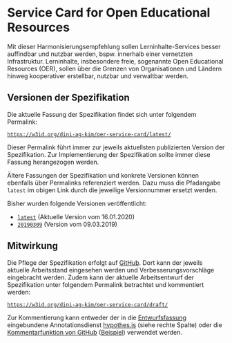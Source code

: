# Service Card for Open Educational Resources

Mit dieser Harmonisierungsempfehlung sollen Lerninhalte-Services besser auffindbar
und nutzbar werden, bspw. innerhalb einer vernetzten Infrastruktur. Lerninhalte,
insbesondere freie, sogenannte Open Educational Resources (OER), sollen über die
Grenzen von Organisationen und Ländern hinweg kooperativer erstellbar, nutzbar und
verwaltbar werden.

## Versionen der Spezifikation

Die aktuelle Fassung der Spezifikation findet sich unter folgendem Permalink:

[`https://w3id.org/dini-ag-kim/oer-service-card/latest/`][latest_version]

Dieser Permalink führt immer zur jeweils aktuellsten publizierten Version der
Spezifikation. Zur Implementierung der Spezifikation sollte immer diese Fassung
herangezogen werden.

Ältere Fassungen der Spezifikation und konkrete Versionen können ebenfalls über
Permalinks referenziert werden. Dazu muss die Pfadangabe `latest` im obigen Link
durch die jeweilige Versionnummer ersetzt werden.

Bisher wurden folgende Versionen veröffentlicht:

- [`latest`][latest_version] (Aktuelle Version vom 16.01.2020)
- [`20190309`][20190309] (Version vom 09.03.2019)

## Mitwirkung

Die Pflege der Spezifikation erfolgt auf [GitHub][github]. Dort kann der jeweils
aktuelle Arbeitsstand eingesehen werden und Verbesserungsvorschläge eingebracht
werden. Zudem kann der aktuelle Arbeitsentwurf der Spezifikation unter folgendem
Permalink betrachtet und kommentiert werden:

[`https://w3id.org/dini-ag-kim/oer-service-card/draft/`][draft_version]

Zur Kommentierung kann entweder der in die [Entwurfsfassung][draft_version]
eingebundene Annotationsdienst [hypothes.is](https://web.hypothes.is/) (siehe
rechte Spalte) oder die [Kommentarfunktion von GitHub][multi-line comments]
([Beispiel](https://github.com/dini-ag-kim/oer-service-card/blob/master/draft/index.html#L122-L126))
verwendet werden.

[latest_version]: https://w3id.org/dini-ag-kim/oer-service-card/latest/
[20190309]: https://w3id.org/dini-ag-kim/oer-service-card/20190309/
[draft_version]: https://w3id.org/dini-ag-kim/oer-service-card/draft/
[github]: https://github.com/dini-ag-kim/oer-service-card/
[multi-line comments]: https://help.github.com/en/github/managing-your-work-on-github/opening-an-issue-from-code
